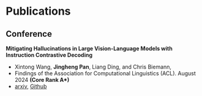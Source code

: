 # Publications

## Conference

**Mitigating Hallucinations in Large Vision-Language Models with Instruction Contrastive Decoding**
- Xintong Wang, **Jingheng Pan**, Liang Ding, and Chris Biemann,
- Findings of the Association for Computational Linguistics (ACL). August 2024 **(Core Rank A\*)**
- [arxiv](https://arxiv.org/abs/2403.18715), [Github](https://github.com/p1k0pan/ICD)
